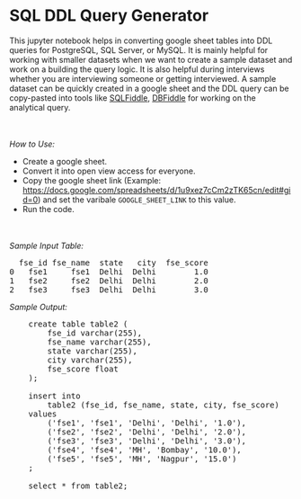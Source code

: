 # SQL DDL Query Generator

This jupyter notebook helps in converting google sheet tables into DDL queries for PostgreSQL, SQL Server, or MySQL. It is mainly helpful for working with smaller datasets when we want to create a sample dataset and work on a building the query logic. It is also helpful during interviews whether you are interviewing someone or getting interviewed. A sample dataset can be quickly created in a google sheet and the DDL query can be copy-pasted into tools like [SQLFiddle](http://sqlfiddle.com/), [DBFiddle](https://dbfiddle.uk/) for working on the analytical query.

<br><br>
*How to Use:*
- Create a google sheet.
- Convert it into open view access for everyone.
- Copy the google sheet link (Example: https://docs.google.com/spreadsheets/d/1u9xez7cCm2zTK65cn/edit#gid=0) and set the varibale `GOOGLE_SHEET_LINK` to this value.
- Run the code.

<br><br>
*Sample Input Table:*
<pre>
  fse_id fse_name  state   city  fse_score
0   fse1     fse1  Delhi  Delhi        1.0
1   fse2     fse2  Delhi  Delhi        2.0
2   fse3     fse3  Delhi  Delhi        3.0
</pre>

*Sample Output:*

<pre>
    create table table2 (
    	fse_id varchar(255),
        fse_name varchar(255),
        state varchar(255),
        city varchar(255),
        fse_score float
    );
    
    insert into 
        table2 (fse_id, fse_name, state, city, fse_score) 
    values
        ('fse1', 'fse1', 'Delhi', 'Delhi', '1.0'),
        ('fse2', 'fse2', 'Delhi', 'Delhi', '2.0'),
        ('fse3', 'fse3', 'Delhi', 'Delhi', '3.0'),
        ('fse4', 'fse4', 'MH', 'Bombay', '10.0'),
        ('fse5', 'fse5', 'MH', 'Nagpur', '15.0')
    ;
    
    select * from table2;
</pre>
